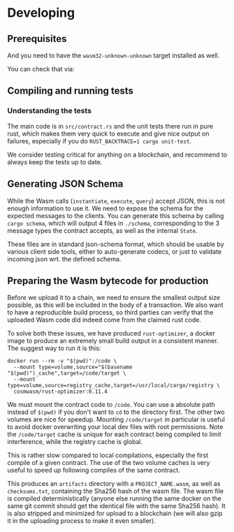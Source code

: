 # Developing

## Prerequisites

And you need to have the `wasm32-unknown-unknown` target installed as well.

You can check that via:

## Compiling and running tests

### Understanding the tests

The main code is in `src/contract.rs` and the unit tests there run in pure rust, which makes them very quick to execute and give nice output on failures, especially if you do `RUST_BACKTRACE=1 cargo unit-test`.

We consider testing critical for anything on a blockchain, and recommend to always keep the tests up to date.

## Generating JSON Schema

While the Wasm calls (`instantiate`, `execute`, `query`) accept JSON, this is not enough information to use it. We need to expose the schema for the expected messages to the clients. You can generate this schema by calling `cargo schema`, which will output 4 files in `./schema`, corresponding to the 3 message types the contract accepts, as well as the internal `State`.

These files are in standard json-schema format, which should be usable by various client side tools, either to auto-generate codecs, or just to validate incoming json wrt. the defined schema.

## Preparing the Wasm bytecode for production

Before we upload it to a chain, we need to ensure the smallest output size possible, as this will be included in the body of a transaction. We also want to have a reproducible build process, so third parties can verify that the uploaded Wasm code did indeed come from the claimed rust code.

To solve both these issues, we have produced `rust-optimizer`, a docker image to produce an extremely small build output in a consistent manner. The suggest way to run it is this:

```
docker run --rm -v "$(pwd)":/code \
  --mount type=volume,source="$(basename "$(pwd)")_cache",target=/code/target \
  --mount type=volume,source=registry_cache,target=/usr/local/cargo/registry \
  cosmwasm/rust-optimizer:0.11.4
```

We must mount the contract code to `/code`. You can use a absolute path instead of `$(pwd)` if you don't want to `cd` to the directory first. The other two volumes are nice for speedup. Mounting `/code/target` in particular is useful to avoid docker overwriting your local dev files with root permissions. Note the `/code/target` cache is unique for each contract being compiled to limit interference, while the registry cache is global.

This is rather slow compared to local compilations, especially the first compile of a given contract. The use of the two volume caches is very useful to speed up following compiles of the same contract.

This produces an `artifacts` directory with a `PROJECT_NAME.wasm`, as well as `checksums.txt`, containing the Sha256 hash of the wasm file. The wasm file is compiled deterministically (anyone else running the same docker on the same git commit should get the identical file with the same Sha256 hash). It is also stripped and minimized for upload to a blockchain (we will also gzip it in the uploading process to make it even smaller).
